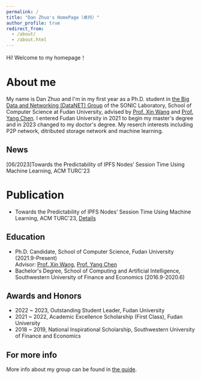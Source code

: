 ```yaml
---
permalink: /
title: "Dan Zhuo's HomePage（卓丹）"
author_profile: true
redirect_from: 
  - /about/
  - /about.html
---
```


Hi! Welcome to my homepage！

About me
======
My name is Dan Zhuo and I'm in my first year as a Ph.D. student in [the Big Data and Networking (DataNET) Group](https://fudan-datanet.mysxl.cn/) of the SONIC Laboratory, School of Computer Science at Fudan University, advised by [Prof. Xin Wang](https://xinwfudan.mysxl.cn/) and [Prof. Yang Chen](https://chenyang03.wordpress.com/). I entered Fudan University in 2021 to begin my master's degree and in 2023 changed to my doctor's degree. 
My reserch interests including P2P network, ditributed storage network and machine learning.

News
------
[06/2023]Towards the Predictability of IPFS Nodes’ Session Time Using Machine Learning, ACM TURC'23

Publication
======
* Towards the Predictability of IPFS Nodes’ Session Time Using Machine Learning, ACM TURC'23, [Details](https://doi.org/10.1145/3603165.3607397)


Education
------
* Ph.D. Candidate, School of Computer Science, Fudan University (2021.9-Present)<br>
Advisor: [Prof. Xin Wang](https://xinwfudan.mysxl.cn/), [Prof. Yang Chen](https://chenyang03.wordpress.com/)<br>
* Bachelor's Degree, School of Computing and Artificial Intelligence, Southwestern University of Finance and Economics (2016.9-2020.6)<br>


Awards and Honors
------
* 2022 ~ 2023, Outstanding Student Leader, Fudan University
* 2021 ~ 2022, Academic Excellence Scholarship (First Class), Fudan University
* 2018 ~ 2019, National Inspirational Scholarship, Southwestern University of Finance and Economics

For more info
------
More info about my group can be found in [the guide](https://fudan-datanet.mysxl.cn/).
